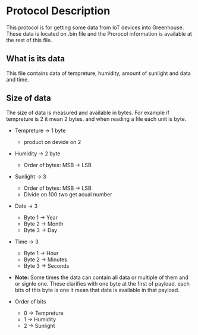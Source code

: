 # Protocol Description

This protocol is for getting some data from IoT devices into Greenhouse. These data is located on .bin file and the Prorocol information is available at the rest of this file.

## What is its data

This file contains data of tempreture, humidity, amount of sunlight and data and time.

## Size of data

The size of data is measured and available in bytes. For example if tempreture is 2 it mean 2 bytes. and when reading a file each unit is byte.

* Tempreture → 1 byte
    * product on devide on 2
* Humidity → 2 byte
    * Order of bytes: MSB → LSB
* Sunlight → 3
    * Order of bytes: MSB → LSB
    * Divide on 100 two get acual number
* Date → 3
    * Byte 1 → Year
    * Byte 2 → Month
    * Byte 3 → Day
* Time → 3
    * Byte 1 → Hour
    * Byte 2 → Minutes
    * Byte 3 → Seconds

* **Note:** Some times the data can contain all data or multiple of them and or signle one. These clarifies with one byte at the first of payload. each bits of this byte is one it mean that data is available in that payload.

* Order of bits
    - 0 → Tempreture
    - 1 → Humidity
    - 2 → Sunlight
